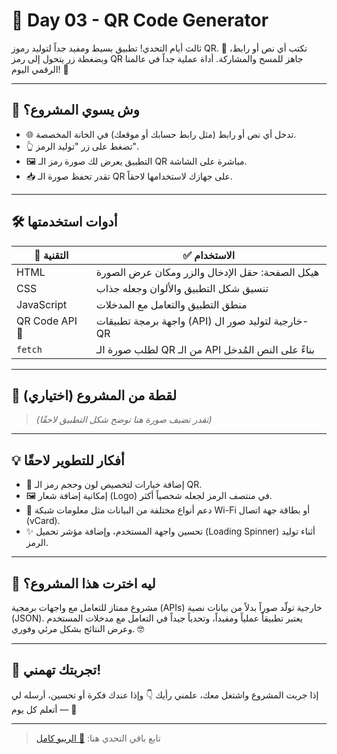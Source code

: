 # 🔳 Day 03 - QR Code Generator

ثالث أيام التحدي! تطبيق بسيط ومفيد جداً لتوليد رموز QR. 🎉
تكتب أي نص أو رابط، وبضغطة زر يتحول إلى رمز QR جاهز للمسح والمشاركة. أداة عملية جداً في عالمنا الرقمي اليوم! 🤖

---

## 🚀 وش يسوي المشروع؟

- 🌐 تدخل أي نص أو رابط (مثل رابط حسابك أو موقعك) في الخانة المخصصة.
- 👆 تضغط على زر "توليد الرمز".
- 🖼️ التطبيق يعرض لك صورة رمز الـ QR مباشرة على الشاشة.
- 📥 تقدر تحفظ صورة الـ QR على جهازك لاستخدامها لاحقاً.

---

## 🛠️ أدوات استخدمتها

| 🧩 التقنية | ✅ الاستخدام |
|-----------|--------------|
| HTML | هيكل الصفحة: حقل الإدخال والزر ومكان عرض الصورة |
| CSS | تنسيق شكل التطبيق والألوان وجعله جذاب |
| JavaScript | منطق التطبيق والتعامل مع المدخلات |
| QR Code API 🤖 | واجهة برمجة تطبيقات (API) خارجية لتوليد صور ال-QR |
| `fetch` | لطلب صورة الـ QR من الـ API بناءً على النص المُدخل |

---

## 📸 لقطة من المشروع (اختياري)

> *(تقدر تضيف صورة هنا توضح شكل التطبيق لاحقًا)*

---

## 💡 أفكار للتطوير لاحقًا

- 🎨 إضافة خيارات لتخصيص لون وحجم رمز الـ QR.
- 🖼️ إمكانية إضافة شعار (Logo) في منتصف الرمز لجعله شخصياً أكثر.
- 📶 دعم أنواع مختلفة من البيانات مثل معلومات شبكة Wi-Fi أو بطاقة جهة اتصال (vCard).
- ✨ تحسين واجهة المستخدم، وإضافة مؤشر تحميل (Loading Spinner) أثناء توليد الرمز.

---

## 🤔 ليه اخترت هذا المشروع؟

مشروع ممتاز للتعامل مع واجهات برمجية (APIs) خارجية تولّد صوراً بدلاً من بيانات نصية (JSON). يعتبر تطبيقاً عملياً ومفيداً، وتحدياً جيداً في التعامل مع مدخلات المستخدم وعرض النتائج بشكل مرئي وفوري. 🤓

---

## 💬 تجربتك تهمني!

إذا جربت المشروع واشتغل معك، علمني رأيك 👇
وإذا عندك فكرة أو تحسين، أرسله لي — أتعلم كل يوم 💪

---

> تابع باقي التحدي هنا: [🔗 الريبو كامل](https://github.com/wb6ya/30DaysJsProjects)
